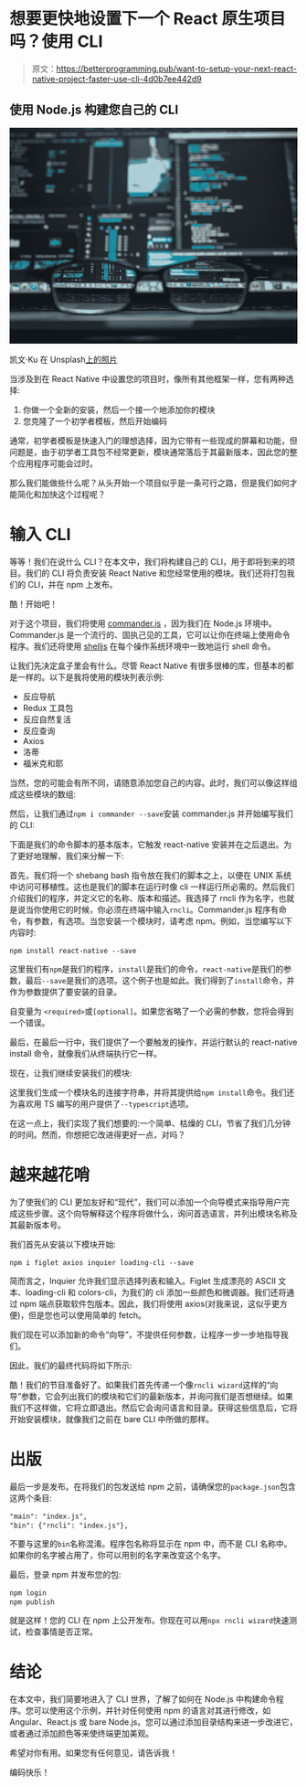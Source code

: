# 想要更快地设置下一个 React 原生项目吗？使用 CLI

> 原文：<https://betterprogramming.pub/want-to-setup-your-next-react-native-project-faster-use-cli-4d0b7ee442d9>

## 使用 Node.js 构建您自己的 CLI

![](img/0e041bdd2798b9755e6bd9f58f6c240c.png)

凯文·Ku 在 Unsplash[上的照片](https://unsplash.com?utm_source=medium&utm_medium=referral)

当涉及到在 React Native 中设置您的项目时，像所有其他框架一样，您有两种选择:

1.  你做一个全新的安装，然后一个接一个地添加你的模块
2.  您克隆了一个初学者模板，然后开始编码

通常，初学者模板是快速入门的理想选择，因为它带有一些现成的屏幕和功能，但问题是，由于初学者工具包不经常更新，模块通常落后于其最新版本，因此您的整个应用程序可能会过时。

那么我们能做些什么呢？从头开始一个项目似乎是一条可行之路，但是我们如何才能简化和加快这个过程呢？

# 输入 CLI

等等！我们在说什么 CLI？在本文中，我们将构建自己的 CLI，用于即将到来的项目。我们的 CLI 将负责安装 React Native 和您经常使用的模块。我们还将打包我们的 CLI，并在 npm 上发布。

酷！开始吧！

对于这个项目，我们将使用 [commander.js](https://www.npmjs.com/package/commander) ，因为我们在 Node.js 环境中。Commander.js 是一个流行的、固执己见的工具，它可以让你在终端上使用命令程序。我们还将使用 [shelljs](https://www.npmjs.com/package/shelljs) 在每个操作系统环境中一致地运行 shell 命令。

让我们先决定盒子里会有什么。尽管 React Native 有很多很棒的库，但基本的都是一样的。以下是我将使用的模块列表示例:

*   反应导航
*   Redux 工具包
*   反应自然复活
*   反应查询
*   Axios
*   洛蒂
*   福米克和耶

当然，您的可能会有所不同，请随意添加您自己的内容。此时，我们可以像这样组成这些模块的数组:

然后，让我们通过`npm i commander --save`安装 commander.js 并开始编写我们的 CLI:

下面是我们的命令脚本的基本版本，它触发 react-native 安装并在之后退出。为了更好地理解，我们来分解一下:

首先，我们将一个 shebang bash 指令放在我们的脚本之上，以便在 UNIX 系统中访问可移植性。这也是我们的脚本在运行时像 cli 一样运行所必需的。然后我们介绍我们的程序，并定义它的名称、版本和描述。我选择了 rncli 作为名字，也就是说当你使用它的时候，你必须在终端中输入`rncli`。Commander.js 程序有命令，有参数，有选项。当您安装一个模块时，请考虑 npm。例如，当您编写以下内容时:

```
npm install react-native --save
```

这里我们有`npm`是我们的程序，`install`是我们的命令，`react-native`是我们的参数，最后`--save`是我们的选项。这个例子也是如此。我们得到了`install`命令，并作为参数提供了要安装的目录。

自变量为 `<required>`或`[optional]`。如果您省略了一个必需的参数，您将会得到一个错误。

最后，在最后一行中，我们提供了一个要触发的操作，并运行默认的 react-native install 命令，就像我们从终端执行它一样。

现在，让我们继续安装我们的模块:

这里我们生成一个模块名的连接字符串，并将其提供给`npm install`命令。我们还为喜欢用 TS 编写的用户提供了`--typescript`选项。

在这一点上，我们实现了我们想要的:一个简单、枯燥的 CLI，节省了我们几分钟的时间。然而，你想把它改进得更好一点，对吗？

# 越来越花哨

为了使我们的 CLI 更加友好和“现代”，我们可以添加一个向导模式来指导用户完成这些步骤。这个向导解释这个程序将做什么，询问首选语言，并列出模块名称及其最新版本号。

我们首先从安装以下模块开始:

```
npm i figlet axios inquier loading-cli --save
```

简而言之，Inquier 允许我们显示选择列表和输入。Figlet 生成漂亮的 ASCII 文本、loading-cli 和 colors-cli，为我们的 cli 添加一些颜色和微调器。我们还将通过 npm 端点获取软件包版本。因此，我们将使用 axios(对我来说，这似乎更方便)，但是您也可以使用简单的 fetch。

我们现在可以添加新的命令“向导”，不提供任何参数，让程序一步一步地指导我们。

因此，我们的最终代码将如下所示:

酷！我们的节目准备好了。如果我们首先传递一个像`rncli wizard`这样的“向导”参数，它会列出我们的模块和它们的最新版本，并询问我们是否想继续。如果我们不这样做，它将立即退出。然后它会询问语言和目录。获得这些信息后，它将开始安装模块，就像我们之前在 bare CLI 中所做的那样。

# 出版

最后一步是发布。在将我们的包发送给 npm 之前，请确保您的`package.json`包含这两个条目:

```
"main": "index.js",
"bin": {"rncli": "index.js"},
```

不要与这里的`bin`名称混淆。程序包名称将显示在 npm 中，而不是 CLI 名称中。如果你的名字被占用了，你可以用别的名字来改变这个名字。

最后，登录 npm 并发布您的包:

```
npm login
npm publish
```

就是这样！您的 CLI 在 npm 上公开发布。你现在可以用`npx rncli wizard`快速测试，检查事情是否正常。

# 结论

在本文中，我们简要地进入了 CLI 世界，了解了如何在 Node.js 中构建命令程序。您可以使用这个示例，并针对任何使用 npm 的语言对其进行修改，如 Angular、React.js 或 bare Node.js。您可以通过添加目录结构来进一步改进它，或者通过添加颜色等来使终端更加美观。

希望对你有用。如果您有任何意见，请告诉我！

编码快乐！